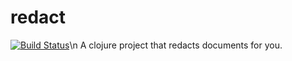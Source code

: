 # redact
[![Build Status](https://travis-ci.org/jisaw/redact.svg?branch=master)](https://travis-ci.org/jisaw/redact)\n
A clojure project that redacts documents for you.
